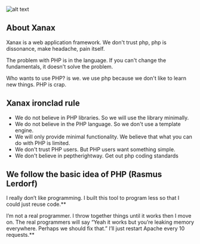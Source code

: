 ![alt text](https://2lzddc1lqqxa2nsu0c3o7zrd-wpengine.netdna-ssl.com/wp-content/uploads/2019/02/xanax-addiction.jpg)


## About Xanax

Xanax is a web application framework. We don't trust php, php is dissonance, make headache, pain itself.

The problem with PHP is in the language. If you can't change the fundamentals, it doesn't solve the problem.

Who wants to use PHP? is we. we use php because we don't like to learn new things. PHP is crap.

## Xanax ironclad rule

- We do not believe in PHP libraries. So we will use the library minimally.
- We do not believe in the PHP language. So we don't use a template engine.
- We will only provide minimal functionality. We believe that what you can do with PHP is limited.
- We don't trust PHP users. But PHP users want something simple.
- We don't believe in peptherightway. Get out php coding standards

## We follow the basic idea of PHP (Rasmus Lerdorf)

I really don’t like programming. I built this tool to program less so that I could just reuse code.**

I’m not a real programmer. I throw together things until it works then I move on. The real programmers will say “Yeah it works but you’re leaking memory everywhere. Perhaps we should fix that.” I’ll just restart Apache every 10 requests.**


